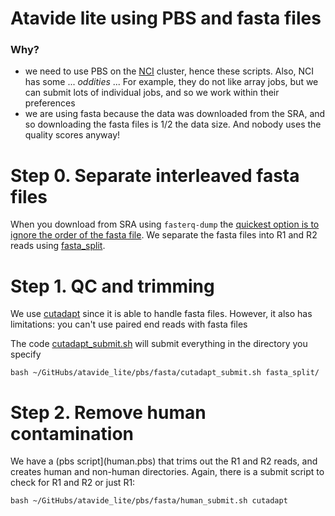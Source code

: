 # Atavide lite using PBS and fasta files

### Why?

 - we need to use PBS on the [NCI](https://www.nci.org.au/) cluster, hence these scripts. Also, NCI has some ... _oddities_ ... For example, they do not like array jobs, but we can submit lots of individual jobs, and so we work within their preferences
 - we are using fasta because the data was downloaded from the SRA, and so downloading the fasta files is 1/2 the data size. And nobody uses the quality scores anyway!


# Step 0. Separate interleaved fasta files

When you download from SRA using `fasterq-dump` the [quickest option is to ignore the order of the fasta file](https://edwards.flinders.edu.au/fastq-dump/). We separate the fasta files into R1 and R2 reads using [fasta_split](https://github.com/linsalrob/EdwardsLab/blob/master/bin/fasta_split.c).

# Step 1. QC and trimming

We use [cutadapt](https://cutadapt.readthedocs.io/en/stable/) since it is able to handle fasta files. However, it also has limitations: you can't use paired end reads with fasta files

The code [cutadapt_submit.sh](cutadapt_submit.sh) will submit everything in the directory you specify


```
bash ~/GitHubs/atavide_lite/pbs/fasta/cutadapt_submit.sh fasta_split/
```


# Step 2. Remove human contamination

We have a (pbs script](human.pbs) that trims out the R1 and R2 reads, and creates human and non-human directories. Again, there is a submit script to check for R1 and R2 or just R1:


```
bash ~/GitHubs/atavide_lite/pbs/fasta/human_submit.sh cutadapt
```

